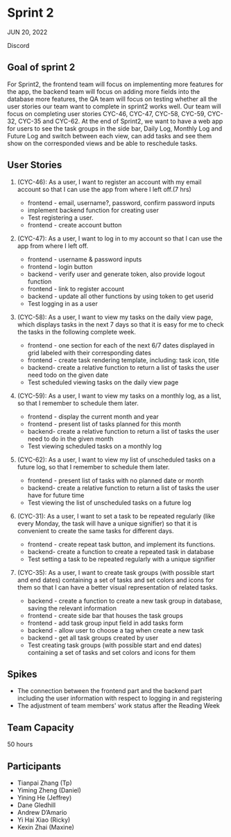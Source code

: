 # Sprint 2

JUN 20, 2022

Discord

## Goal of sprint 2

For Sprint2, the frontend team will focus on implementing more features for the
app, the backend team will focus on adding more fields into the database more
features, the QA team will focus on testing whether all the user stories our
team want to complete in sprint2 works well. Our team will focus on completing
user stories CYC-46, CYC-47, CYC-58, CYC-59, CYC-32, CYC-35 and CYC-62. At the
end of Sprint2, we want to have a web app for users to see the task groups in
the side bar, Daily Log, Monthly Log and Future Log and switch between each
view, can add tasks and see them show on the corresponded views and be able to
reschedule tasks.

## User Stories

1. (CYC-46): As a user, I want to register an account with my email account so that 
   I can use the app from where I left off.(7 hrs)
   
   - frontend - email, username?, password, confirm password inputs
   - implement backend function for creating user
   - Test registering a user.
   - frontend - create account button
   
2. (CYC-47): As a user, I want to log in to my account so that I can use the app
   from where I left off.
   
   - frontend - username & password inputs
   - frontend - login button
   - backend - verify user and generate token, also provide logout function
   - frontend - link to register account
   - backend - update all other functions by using token to get userid
   - Test logging in as a user
   
3. (CYC-58): As a user, I want to view my tasks on the daily view page, which
   displays tasks in the next 7 days so that it is easy for me to check the 
   tasks in the following complete week.
   
   - frontend - one section for each of the next 6/7 dates displayed in grid
     labeled with their corresponding dates
   - frontend - create task rendering template, including: task icon, title
   - backend- create a relative function to return a list of tasks the user need
     todo on the given date
   - Test scheduled viewing tasks on the daily view page
   
4. (CYC-59): As a user, I want to view my tasks on a monthly log, as a list, so
   that I remember to schedule them later.
   
   - frontend - display the current month and year
   - frontend - present list of tasks planned for this month
   - backend- create a relative function to return a list of tasks the user need
     to do in the given month
   - Test viewing scheduled tasks on a monthly log
   
5. (CYC-62): As a user, I want to view my list of unscheduled tasks on a future
   log, so that I remember to schedule them later.
   
   - frontend - present list of tasks with no planned date or month
   - backend- create a relative function to return a list of tasks the user have
     for future time
   - Test viewing the list of unscheduled tasks on a future log
   
6. (CYC-31): As a user, I want to set a task to be repeated regularly (like
   every Monday, the task will have a unique signifier) so that it is convenient
   to create the same tasks for different days.

   - frontend - create repeat task button, and implement its functions.
   - backend- create a function to create a repeated task in database
   - Test setting a task to be repeated regularly with a unique signifier

7. (CYC-35): As a user, I want to create task groups (with possible start and
   end dates) containing a set of tasks and set colors and icons for them so
   that I can have a better visual representation of related tasks.

   - backend - create a function to create a new task group in database, saving
     the relevant information
   - frontend - create side bar that houses the task groups
   - frontend - add task group input field in add tasks form
   - backend - allow user to choose a tag when create a new task
   - backend - get all task groups created by user
   - Test creating task groups (with possible start and end dates) containing a
     set of tasks and set colors and icons for them
     
## Spikes

- The connection between the frontend part and the backend part including the user information with respect to logging in and registering
- The adjustment of team members' work status after the Reading Week


## Team Capacity

50 hours

## Participants

- Tianpai Zhang (Tp)
- Yiming Zheng (Daniel)
- Yining He (Jeffrey)
- Dane Gledhill
- Andrew D’Amario
- Yi Hai Xiao (Ricky)
- Kexin Zhai (Maxine)
